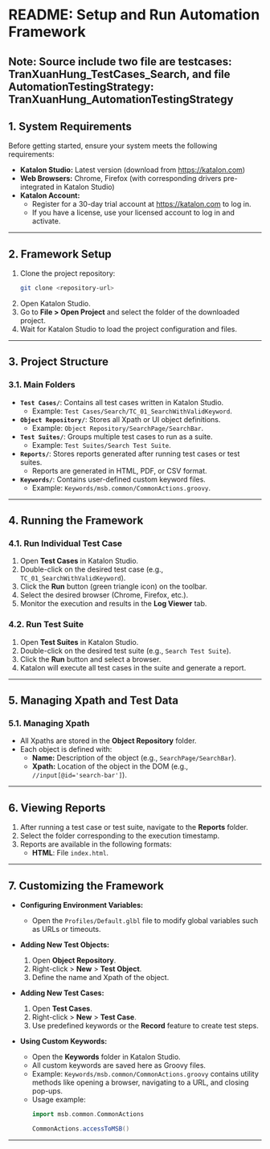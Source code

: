 # README: Setup and Run Automation Framework

## Note: Source include two file are testcases: TranXuanHung_TestCases_Search, and file AutomationTestingStrategy: TranXuanHung_AutomationTestingStrategy

## **1. System Requirements**
Before getting started, ensure your system meets the following requirements:

- **Katalon Studio:** Latest version (download from https://katalon.com)
- **Web Browsers:** Chrome, Firefox (with corresponding drivers pre-integrated in Katalon Studio)
- **Katalon Account:**
  - Register for a 30-day trial account at https://katalon.com to log in.
  - If you have a license, use your licensed account to log in and activate.

---

## **2. Framework Setup**

1. Clone the project repository:
   ```bash
   git clone <repository-url>
   ```
2. Open Katalon Studio.
3. Go to **File > Open Project** and select the folder of the downloaded project.
4. Wait for Katalon Studio to load the project configuration and files.

---

## **3. Project Structure**

### **3.1. Main Folders**
- **`Test Cases/`**: Contains all test cases written in Katalon Studio.
  - Example: `Test Cases/Search/TC_01_SearchWithValidKeyword`.
- **`Object Repository/`**: Stores all Xpath or UI object definitions.
  - Example: `Object Repository/SearchPage/SearchBar`.
- **`Test Suites/`**: Groups multiple test cases to run as a suite.
  - Example: `Test Suites/Search Test Suite`.
- **`Reports/`**: Stores reports generated after running test cases or test suites.
  - Reports are generated in HTML, PDF, or CSV format.
- **`Keywords/`**: Contains user-defined custom keyword files.
  - Example: `Keywords/msb.common/CommonActions.groovy`.

---

## **4. Running the Framework**

### **4.1. Run Individual Test Case**
1. Open **Test Cases** in Katalon Studio.
2. Double-click on the desired test case (e.g., `TC_01_SearchWithValidKeyword`).
3. Click the **Run** button (green triangle icon) on the toolbar.
4. Select the desired browser (Chrome, Firefox, etc.).
5. Monitor the execution and results in the **Log Viewer** tab.

### **4.2. Run Test Suite**
1. Open **Test Suites** in Katalon Studio.
2. Double-click on the desired test suite (e.g., `Search Test Suite`).
3. Click the **Run** button and select a browser.
4. Katalon will execute all test cases in the suite and generate a report.

---

## **5. Managing Xpath and Test Data**

### **5.1. Managing Xpath**
- All Xpaths are stored in the **Object Repository** folder.
- Each object is defined with:
  - **Name:** Description of the object (e.g., `SearchPage/SearchBar`).
  - **Xpath:** Location of the object in the DOM (e.g., `//input[@id='search-bar']`).

---

## **6. Viewing Reports**

1. After running a test case or test suite, navigate to the **Reports** folder.
2. Select the folder corresponding to the execution timestamp.
3. Reports are available in the following formats:
   - **HTML**: File `index.html`.

---

## **7. Customizing the Framework**

- **Configuring Environment Variables:**
  - Open the `Profiles/Default.glbl` file to modify global variables such as URLs or timeouts.

- **Adding New Test Objects:**
  1. Open **Object Repository**.
  2. Right-click > **New** > **Test Object**.
  3. Define the name and Xpath of the object.

- **Adding New Test Cases:**
  1. Open **Test Cases**.
  2. Right-click > **New** > **Test Case**.
  3. Use predefined keywords or the **Record** feature to create test steps.

- **Using Custom Keywords:**
  - Open the **Keywords** folder in Katalon Studio.
  - All custom keywords are saved here as Groovy files.
  - Example: `Keywords/msb.common/CommonActions.groovy` contains utility methods like opening a browser, navigating to a URL, and closing pop-ups.
  - Usage example:
    ```groovy
    import msb.common.CommonActions

    CommonActions.accessToMSB()
    ```
---

